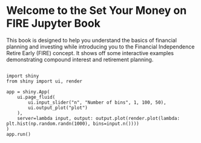 # Welcome to the Set Your Money on FIRE Jupyter Book

This book is designed to help you understand the basics of financial planning and investing while introducing you to the Financial Independence Retire Early (FIRE) concept.  It shows off some interactive examples demonstrating compound interest and retirement planning.

```{tableofcontents}
```


```{shinylive-python}
import shiny
from shiny import ui, render

app = shiny.App(
    ui.page_fluid(
        ui.input_slider("n", "Number of bins", 1, 100, 50),
        ui.output_plot("plot")
    ),
    server=lambda input, output: output.plot(render.plot(lambda: plt.hist(np.random.randn(1000), bins=input.n())))
)
app.run()
